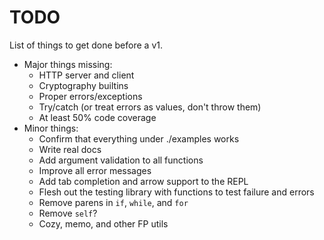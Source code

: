 # TODO

List of things to get done before a v1.

* Major things missing:
    * HTTP server and client
    * Cryptography builtins
    * Proper errors/exceptions
    * Try/catch (or treat errors as values, don't throw them)
    * At least 50% code coverage
* Minor things:
    * Confirm that everything under ./examples works
    * Write real docs
    * Add argument validation to all functions
    * Improve all error messages
    * Add tab completion and arrow support to the REPL
    * Flesh out the testing library with functions to test failure and errors
    * Remove parens in `if`, `while`, and `for`
    * Remove `self`?
    * Cozy, memo, and other FP utils
